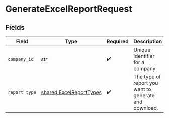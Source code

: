 # GenerateExcelReportRequest


## Fields

| Field                                                              | Type                                                               | Required                                                           | Description                                                        | Example                                                            |
| ------------------------------------------------------------------ | ------------------------------------------------------------------ | ------------------------------------------------------------------ | ------------------------------------------------------------------ | ------------------------------------------------------------------ |
| `company_id`                                                       | *str*                                                              | :heavy_check_mark:                                                 | Unique identifier for a company.                                   | 8a210b68-6988-11ed-a1eb-0242ac120002                               |
| `report_type`                                                      | [shared.ExcelReportTypes](../../models/shared/excelreporttypes.md) | :heavy_check_mark:                                                 | The type of report you want to generate and download.              |                                                                    |